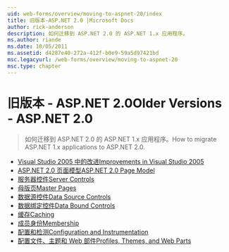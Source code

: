 ```yaml
---
uid: web-forms/overview/moving-to-aspnet-20/index
title: 旧版本-ASP.NET 2.0 |Microsoft Docs
author: rick-anderson
description: 如何迁移到 ASP.NET 2.0 的 ASP.NET 1.x 应用程序。
ms.author: riande
ms.date: 10/05/2011
ms.assetid: d4287e40-272a-412f-b0e9-59a5d97421bd
msc.legacyurl: /web-forms/overview/moving-to-aspnet-20
msc.type: chapter
---
```

<a name="older-versions---aspnet-20"></a><span data-ttu-id="4e39c-103">旧版本 - ASP.NET 2.0</span><span class="sxs-lookup"><span data-stu-id="4e39c-103">Older Versions - ASP.NET 2.0</span></span>
====================
> <span data-ttu-id="4e39c-104">如何迁移到 ASP.NET 2.0 的 ASP.NET 1.x 应用程序。</span><span class="sxs-lookup"><span data-stu-id="4e39c-104">How to migrate ASP.NET 1.x applications to ASP.NET 2.0.</span></span>


- [<span data-ttu-id="4e39c-105">Visual Studio 2005 中的改进</span><span class="sxs-lookup"><span data-stu-id="4e39c-105">Improvements in Visual Studio 2005</span></span>](improvements-in-visual-studio-2005.md)
- [<span data-ttu-id="4e39c-106">ASP.NET 2.0 页面模型</span><span class="sxs-lookup"><span data-stu-id="4e39c-106">ASP.NET 2.0 Page Model</span></span>](the-asp-net-2-0-page-model.md)
- [<span data-ttu-id="4e39c-107">服务器控件</span><span class="sxs-lookup"><span data-stu-id="4e39c-107">Server Controls</span></span>](server-controls.md)
- [<span data-ttu-id="4e39c-108">母版页</span><span class="sxs-lookup"><span data-stu-id="4e39c-108">Master Pages</span></span>](master-pages.md)
- [<span data-ttu-id="4e39c-109">数据源控件</span><span class="sxs-lookup"><span data-stu-id="4e39c-109">Data Source Controls</span></span>](data-source-controls.md)
- [<span data-ttu-id="4e39c-110">数据绑定控件</span><span class="sxs-lookup"><span data-stu-id="4e39c-110">Data Bound Controls</span></span>](data-bound-controls.md)
- [<span data-ttu-id="4e39c-111">缓存</span><span class="sxs-lookup"><span data-stu-id="4e39c-111">Caching</span></span>](caching.md)
- [<span data-ttu-id="4e39c-112">成员身份</span><span class="sxs-lookup"><span data-stu-id="4e39c-112">Membership</span></span>](membership.md)
- [<span data-ttu-id="4e39c-113">配置和检测</span><span class="sxs-lookup"><span data-stu-id="4e39c-113">Configuration and Instrumentation</span></span>](configuration-and-instrumentation.md)
- [<span data-ttu-id="4e39c-114">配置文件、主题和 Web 部件</span><span class="sxs-lookup"><span data-stu-id="4e39c-114">Profiles, Themes, and Web Parts</span></span>](profiles-themes-and-web-parts.md)

